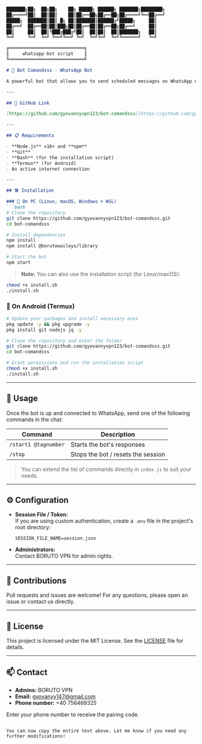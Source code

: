 
```markdown
███████╗██╗  ██╗██╗    ██╗ █████╗ ██████╗ ███████╗████████╗  
██╔════╝██║  ██║██║    ██║██╔══██╗██╔══██╗██╔════╝╚══██╔══╝  
█████╗  ███████║██║ █╗ ██║███████║██████╔╝█████╗     ██║     
██╔══╝  ██╔══██║██║███╗██║██╔══██║██╔══██╗██╔══╝     ██║     
██║     ██║  ██║╚███╔███╔╝██║  ██║██║  ██║███████╗   ██║     
╚═╝     ╚═╝  ╚═╝ ╚══╝╚══╝ ╚═╝  ╚═╝╚═╝  ╚═╝╚══════╝   ╚═╝     

╔════════════════════════════╗  
║     whatsapp-bot script    ║  
╚════════════════════════════╝  

# 🦖 Bot Comandsss - WhatsApp Bot

A powerful bot that allows you to send scheduled messages on WhatsApp using commands triggered directly by your phone number.

---

## 🚀 GitHub Link

[https://github.com/gyovannyvpn123/bot-comandsss](https://github.com/gyovannyvpn123/bot-comandsss)

---

## 📋 Requirements

- **Node.js** v16+ and **npm**
- **Git**
- **Bash** (for the installation script)
- **Termux** (for Android)
- An active internet connection

---

## 🛠️ Installation

### 🔹 On PC (Linux, macOS, Windows + WSL)
```bash
# Clone the repository
git clone https://github.com/gyovannyvpn123/bot-comandsss.git
cd bot-comandsss

# Install dependencies
npm install
npm install @borutowaileys/library

# Start the bot
npm start
```

> **Note:** You can also use the installation script (for Linux/macOS):
```bash
chmod +x install.sh
./install.sh
```

### 🔹 On Android (Termux)
```bash
# Update your packages and install necessary ones
pkg update -y && pkg upgrade -y
pkg install git nodejs jq -y

# Clone the repository and enter the folder
git clone https://github.com/gyovannyvpn123/bot-comandsss.git
cd bot-comandsss

# Grant permissions and run the installation script
chmod +x install.sh
./install.sh
```

---

## 🤖 Usage

Once the bot is up and connected to WhatsApp, send one of the following commands in the chat:

| Command             | Description                              |
| ------------------- | ---------------------------------------- |
| `/start1 @tagnumber`| Starts the bot's responses               |
| `/stop`             | Stops the bot / resets the session       |

> You can extend the list of commands directly in `index.js` to suit your needs.

---

## ⚙️ Configuration

- **Session File / Token:**  
  If you are using custom authentication, create a `.env` file in the project's root directory:
  ```env
  SESSION_FILE_NAME=session.json
  ```

- **Administrators:**  
  Contact BORUTO VPN for admin rights.

---

## 🤝 Contributions

Pull requests and issues are welcome! For any questions, please open an issue or contact us directly.

---

## 📄 License

This project is licensed under the MIT License. See the [LICENSE](LICENSE) file for details.

---

## 📫 Contact

- **Admins:** BORUTO VPN  
- **Email:** gyovanyy147@gmail.com  
- **Phone number:** +40 756469325  

Enter your phone number to receive the pairing code.
```

You can now copy the entire text above. Let me know if you need any further modifications!
